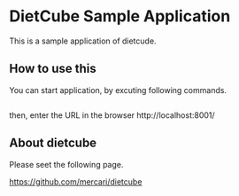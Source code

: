 # DietCube Sample Application
This is a sample application of dietcude.

## How to use this
You can start application, by excuting following commands.

```
```

then, enter the URL in the browser
http://localhost:8001/

## About dietcube
Please seet the following page.

https://github.com/mercari/dietcube
